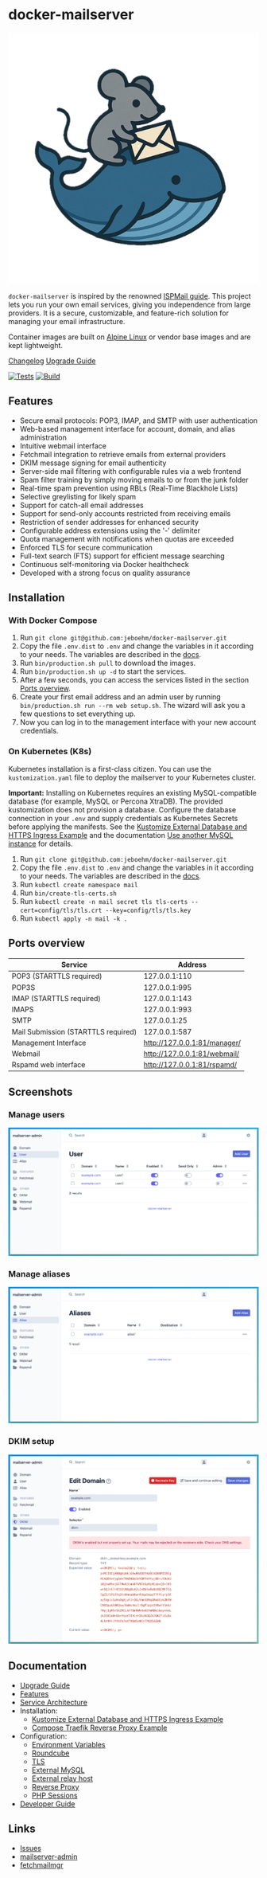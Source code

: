 # docker-mailserver

![Logo](/docs/logo/logo.png?raw=true)

`docker-mailserver` is inspired by the renowned [ISPMail guide](https://workaround.org/ispmail/).
This project lets you run your own email services, giving you independence from large providers. It is a secure, customizable, and feature-rich solution for managing your email infrastructure.

Container images are built on [Alpine Linux](https://alpinelinux.org) or vendor base images and are kept lightweight.

[Changelog](https://github.com/jeboehm/docker-mailserver/releases)
[Upgrade Guide](docs/UPGRADE.md)

[![Tests](https://github.com/jeboehm/docker-mailserver/actions/workflows/test.yml/badge.svg?branch=next)](https://github.com/jeboehm/docker-mailserver/actions/workflows/test.yml)
[![Build](https://github.com/jeboehm/docker-mailserver/actions/workflows/build.yml/badge.svg?branch=main)](https://github.com/jeboehm/docker-mailserver/actions/workflows/build.yml)

## Features

- Secure email protocols: POP3, IMAP, and SMTP with user authentication
- Web-based management interface for account, domain, and alias administration
- Intuitive webmail interface
- Fetchmail integration to retrieve emails from external providers
- DKIM message signing for email authenticity
- Server-side mail filtering with configurable rules via a web frontend
- Spam filter training by simply moving emails to or from the junk folder
- Real-time spam prevention using RBLs (Real-Time Blackhole Lists)
- Selective greylisting for likely spam
- Support for catch-all email addresses
- Support for send-only accounts restricted from receiving emails
- Restriction of sender addresses for enhanced security
- Configurable address extensions using the '-' delimiter
- Quota management with notifications when quotas are exceeded
- Enforced TLS for secure communication
- Full-text search (FTS) support for efficient message searching
- Continuous self-monitoring via Docker healthcheck
- Developed with a strong focus on quality assurance

## Installation

### With Docker Compose

1. Run `git clone git@github.com:jeboehm/docker-mailserver.git`
2. Copy the file `.env.dist` to `.env` and change the variables in it according to your needs.
   The variables are described in the [docs](docs/ENVIRONMENT_VARIABLES.md).
3. Run `bin/production.sh pull` to download the images.
4. Run `bin/production.sh up -d` to start the services.
5. After a few seconds, you can access the services listed in the section [Ports overview](#ports-overview).
6. Create your first email address and an admin user by running `bin/production.sh run --rm web setup.sh`.
   The wizard will ask you a few questions to set everything up.
7. Now you can log in to the management interface with your new account credentials.

### On Kubernetes (K8s)

Kubernetes installation is a first-class citizen. You can use the `kustomization.yaml` file to deploy the mailserver to your Kubernetes cluster.

**Important:** Installing on Kubernetes requires an existing MySQL-compatible database (for example, MySQL or Percona XtraDB).
The provided kustomization does not provision a database. Configure the database connection in your `.env` and supply
credentials as Kubernetes Secrets before applying the manifests. See the
[Kustomize External Database and HTTPS Ingress Example](docs/example-configs/kustomize/external-db-and-https-ingress/README.md)
and the documentation [Use another MySQL instance](docs/EXTERNAL_MYSQL.md) for details.

1. Run `git clone git@github.com:jeboehm/docker-mailserver.git`
2. Copy the file `.env.dist` to `.env` and change the variables in it according to your needs.
   The variables are described in the [docs](docs/ENVIRONMENT_VARIABLES.md).
3. Run `kubectl create namespace mail`
4. Run `bin/create-tls-certs.sh`
5. Run `kubectl create -n mail secret tls tls-certs --cert=config/tls/tls.crt --key=config/tls/tls.key`
6. Run `kubectl apply -n mail -k .`

## Ports overview

| Service                             | Address                      |
| ----------------------------------- | ---------------------------- |
| POP3 (STARTTLS required)            | 127.0.0.1:110                |
| POP3S                               | 127.0.0.1:995                |
| IMAP (STARTTLS required)            | 127.0.0.1:143                |
| IMAPS                               | 127.0.0.1:993                |
| SMTP                                | 127.0.0.1:25                 |
| Mail Submission (STARTTLS required) | 127.0.0.1:587                |
| Management Interface                | http://127.0.0.1:81/manager/ |
| Webmail                             | http://127.0.0.1:81/webmail/ |
| Rspamd web interface                | http://127.0.0.1:81/rspamd/  |

## Screenshots

### Manage users

![User overview](https://raw.githubusercontent.com/jeboehm/mailserver-admin/master/.github/screenshots/user.png)

### Manage aliases

![Alias overview](https://raw.githubusercontent.com/jeboehm/mailserver-admin/master/.github/screenshots/alias.png)

### DKIM setup

![DKIM setup](https://raw.githubusercontent.com/jeboehm/mailserver-admin/master/.github/screenshots/dkim_edit.png)

## Documentation

- [Upgrade Guide](docs/UPGRADE.md)
- [Features](docs/FEATURES.md)
- [Service Architecture](docs/ARCHITECTURE.md)
- Installation:
  - [Kustomize External Database and HTTPS Ingress Example](docs/example-configs/kustomize/external-db-and-https-ingress/README.md)
  - [Compose Traefik Reverse Proxy Example](docs/example-configs/compose/traefik-reverse-proxy/README.md)
- Configuration:
  - [Environment Variables](docs/ENVIRONMENT_VARIABLES.md)
  - [Roundcube](docs/ROUNDCUBE.md)
  - [TLS](docs/TLS.md)
  - [External MySQL](docs/EXTERNAL_MYSQL.md)
  - [External relay host](docs/RELAYHOST.md)
  - [Reverse Proxy](docs/REVERSE_PROXY.md)
  - [PHP Sessions](docs/PHP_SESSIONS.md)
- [Developer Guide](docs/DEVELOPMENT.md)

## Links

- [Issues](https://github.com/jeboehm/docker-mailserver/issues)
- [mailserver-admin](https://github.com/jeboehm/mailserver-admin)
- [fetchmailmgr](https://github.com/jeboehm/fetchmailmgr)
